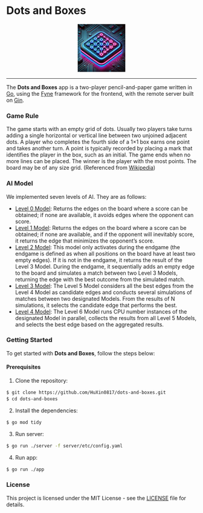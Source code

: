 # Dots and Boxes

<div align="center">
    <img src="app/assets/icon/icon.png"  width=25% /> 
</div>

---

The **Dots and Boxes** app is a two-player pencil-and-paper game written in [Go](https://go.dev/), using the [Fyne](https://fyne.io/) framework for the frontend, with the remote server built on [Gin](https://gin-gonic.com/).

### Game Rule

The game starts with an empty grid of dots. Usually two players take turns adding a single horizontal or vertical line between two unjoined adjacent dots. A player who completes the fourth side of a 1×1 box earns one point and takes another turn. A point is typically recorded by placing a mark that identifies the player in the box, such as an initial. The game ends when no more lines can be placed. The winner is the player with the most points. The board may be of any size grid. (Referenced from [Wikipedia](https://en.wikipedia.org/wiki/Dots_and_boxes))

### AI Model

We implemented seven levels of AI. They are as follows:

- [Level 0 Model](src/ai/internal/L0Model.go): Returns the edges on the board where a score can be obtained; if none are available, it avoids edges where the opponent can score.
- [Level 1 Model](src/ai/internal/L1Model.go): Returns the edges on the board where a score can be obtained; if none are available, and if the opponent will inevitably score, it returns the edge that minimizes the opponent’s score.
- [Level 2 Model](src/ai/internal/L2Model.go): This model only activates during the endgame (the endgame is defined as when all positions on the board have at least two empty edges). If it is not in the endgame, it returns the result of the Level 3 Model. During the endgame, it sequentially adds an empty edge to the board and simulates a match between two Level 3 Models, returning the edge with the best outcome from the simulated match.
- [Level 3 Model](src/ai/internal/L3Model.go): The Level 5 Model considers all the best edges from the Level 4 Model as candidate edges and conducts several simulations of matches between two designated Models. From the results of N simulations, it selects the candidate edge that performs the best.
- [Level 4 Model](src/ai/internal/L4Model.go): The Level 6 Model runs CPU number instances of the designated Model in parallel, collects the results from all Level 5 Models, and selects the best edge based on the aggregated results.

### Getting Started

To get started with **Dots and Boxes**, follow the steps below:

#### Prerequisites

1. Clone the repository:

```bash
$ git clone https://github.com/HuXin0817/dots-and-boxes.git
$ cd dots-and-boxes
```

2. Install the dependencies:

```bash
$ go mod tidy
```

3. Run server:

```bash
$ go run ./server -f server/etc/config.yaml
```

4. Run app:

```bash
$ go run ./app
```

### License

This project is licensed under the MIT License - see the [LICENSE](LICENSE) file for details.
